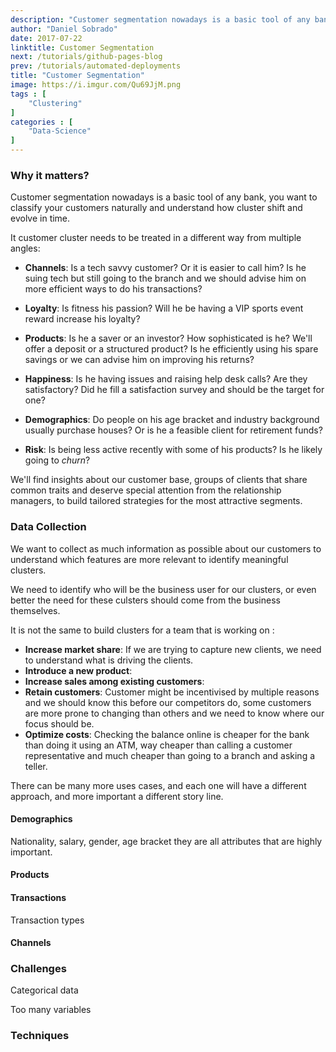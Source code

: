 ```yaml
---
description: "Customer segmentation nowadays is a basic tool of any bank, you want to classify your customers naturally and understand how cluster shift and evolve in time. We'll find insights about our customer base, groups of clients that share common traits and deserve special attention from the relationship managers, to build tailored strategies for the most attractive segments."
author: "Daniel Sobrado"
date: 2017-07-22
linktitle: Customer Segmentation
next: /tutorials/github-pages-blog
prev: /tutorials/automated-deployments
title: "Customer Segmentation"
image: https://i.imgur.com/Qu69JjM.png
tags : [
    "Clustering"
]
categories : [
    "Data-Science"
]
---
```


### Why it matters?

Customer segmentation nowadays is a basic tool of any bank, you want to classify your customers naturally and understand how cluster shift and evolve in time.

It customer cluster needs to be treated in a different way from multiple angles:

- **Channels**: Is a tech savvy customer? Or it is easier to call him? Is he suing tech but still going to the branch and we should advise him on more efficient ways to do his transactions?
- **Loyalty**:  Is fitness his passion? Will he be having a VIP sports event reward increase his loyalty?
- **Products**: Is he a saver or an investor? How sophisticated is he? We'll offer a deposit or a structured product? Is he efficiently using his spare savings or we can advise him on improving his returns?
- **Happiness**:  Is he having issues and raising help desk calls? Are they satisfactory? Did he fill a satisfaction survey and should be the target for one?
- **Demographics**: Do people on his age bracket and industry background usually purchase houses? Or is he a feasible client for retirement funds?

- **Risk**:  Is being less active recently with some of his products? Is he likely going to *churn*?

We'll find insights about our customer base, groups of clients that share common traits and deserve special attention from the relationship managers, to build tailored strategies for the most attractive segments.

### Data Collection

We want to collect as much information as possible about our customers to understand which features are more relevant to identify meaningful clusters.

We need to identify who will be the business user for our clusters, or even better the need for these culsters should come from the business themselves.

It is not the same to build clusters for a team that is working on :

* **Increase market share**: If we are trying to capture new clients, we need to understand what is driving the clients.
* **Introduce a new product**: 
* **Increase sales among existing customers**:
* **Retain customers**: Customer might be incentivised by multiple reasons and we should know this before our competitors do, some customers are more prone to changing than others and we need to know where our focus should be.
* **Optimize costs**: Checking the balance online is cheaper for the bank than doing it using an ATM, way cheaper than calling a customer representative and much cheaper than going to a branch and asking a teller.

There can be many more uses cases, and each one will have a different approach, and more important a different story line.

#### Demographics

Nationality, salary, gender, age bracket they are all attributes that are highly important.

#### Products 

#### Transactions

Transaction types

#### Channels



### Challenges

Categorical data

Too many variables



### Techniques




